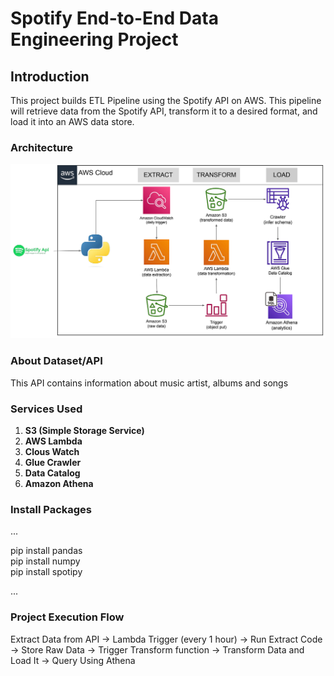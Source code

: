 # Spotify End-to-End Data Engineering Project

## Introduction
This project builds ETL Pipeline using the Spotify API on AWS. This pipeline will retrieve data from the Spotify API, transform it to a desired format, and load it into an AWS data store.

### Architecture
![Architecture Diagram](https://github.com/muvva01/spotify-end-to-end-data-engineering-project/blob/main/spotify-end-to-end-data-pipeline-project_architecture.png)

### About Dataset/API
This API contains information about music artist, albums and songs

### Services Used
1. **S3 (Simple Storage Service)**
2. **AWS Lambda**
3. **Clous Watch**
4. **Glue Crawler**
5. **Data Catalog**
6. **Amazon Athena**

### Install Packages
...

pip install pandas                                                                                                                                                                                                   
pip install numpy                                                                                                                                                                                                    
pip install spotipy

...

### Project Execution Flow
Extract Data from API -> Lambda Trigger (every 1 hour) -> Run Extract Code -> Store Raw Data -> Trigger Transform function -> Transform Data and Load It -> Query Using Athena


